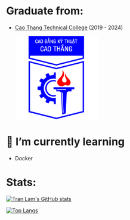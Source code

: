 # Graduate from:

- [Cao Thang Technical College](https://www.caothang.edu.vn/) (2019 - 2024)

  ![caothang-logo.png](caothang-logo.png)

# 🌱 I’m currently learning 

- Docker

# Stats:

[![Tran Lam's GitHub stats](https://github-readme-stats.vercel.app/api?username=tlamxyn&theme=transparent&show=review,discussions_started,discussions_answered,prs_merged,prs_merged_percentage)](https://github.com/anuraghazra/github-readme-stats)

[![Top Langs](https://github-readme-stats.vercel.app/api/top-langs/?username=tlamxyn&theme=transparent)](https://github.com/anuraghazra/github-readme-stats)
<!--
**tlamxyn/tlamxyn** is a ✨ _special_ ✨ repository because its `README.md` (this file) appears on your GitHub profile.

Here are some ideas to get you started:

-   🔭 I’m currently working on ...
-   🌱 I’m currently learning ...
-   👯 I’m looking to collaborate on ...
-   🤔 I’m looking for help with ...
-   💬 Ask me about ...
-   📫 How to reach me: ...
-   😄 Pronouns: ...
-   ⚡ Fun fact: ...
    -->
